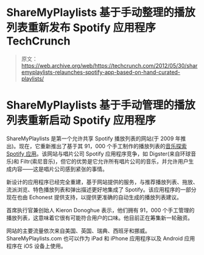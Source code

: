 # ShareMyPlaylists 基于手动整理的播放列表重新发布 Spotify 应用程序 TechCrunch

> 原文：<https://web.archive.org/web/https://techcrunch.com/2012/05/30/sharemyplaylists-relaunches-spotify-app-based-on-hand-curated-playlists/>

# ShareMyPlaylists 基于手动管理的播放列表重新启动 Spotify 应用程序

ShareMyPlaylists 是第一个允许共享 Spotify 播放列表的网站(于 2009 年推出)。现在，它重新推出了基于其 91，000 个手工制作的播放列表的[音乐探索 Spotify 应用](https://web.archive.org/web/20221007024052/http://open.spotify.com/app/sharemyplaylists)。该网站与唱片公司 Spotify 应用程序竞争，如 Digster(来自环球音乐)和 Filtr(索尼音乐)，但它的优势是它允许所有唱片公司的音乐，并允许用户生成内容——这是唱片公司感到紧张的事情。

新设计的应用程序已经完全重建，基于网站提供的服务，与推荐播放列表、拖放、流派浏览、特色播放列表和弹出描述更好地集成了 Spotify。该应用程序的一部分现在也由 Echonest 提供支持，以提供更准确的自动生成的播放列表建议。

首席执行官兼创始人 Kieron Donoghue 表示，他们拥有 91，000 个手工管理的播放列表，这意味着它很有可能符合用户的口味。他目前正在筹集新一轮融资。

网站的主要流量依次来自美国、英国、瑞典、西班牙和挪威。ShareMyPlaylists.com 也可以作为 iPad 和 iPhone 应用程序以及 Android 应用程序在 iOS 设备上使用。